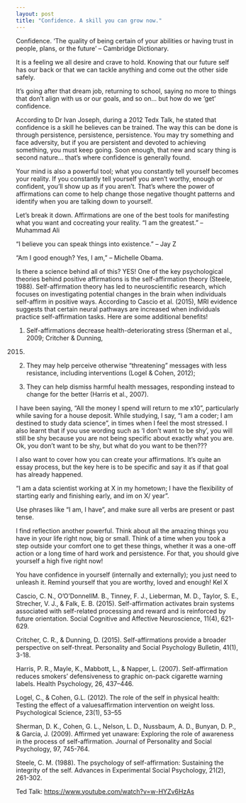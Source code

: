 ```yaml
---
layout: post
title: "Confidence. A skill you can grow now."
---
```

Confidence. ‘The quality of being certain of your abilities or having trust in people, plans, or the
future’ – Cambridge Dictionary.

It is a feeling we all desire and crave to hold. Knowing that our future self has our back or that we
can tackle anything and come out the other side safely.

It’s going after that dream job, returning to school, saying no more to things that don’t align with us
or our goals, and so on… but how do we ‘get’ confidence.

According to Dr Ivan Joseph, during a 2012 Tedx Talk, he stated that confidence is a skill he believes
can be trained. The way this can be done is through persistence, persistence, persistence. You may try
something and face adversity, but if you are persistent and devoted to achieving something, you must
keep going. Soon enough, that new and scary thing is second nature… that’s where confidence is
generally found.

Your mind is also a powerful tool; what you constantly tell yourself becomes your reality. If you
constantly tell yourself you aren’t worthy, enough or confident, you’ll show up as if you aren’t. That’s
where the power of affirmations can come to help change those negative thought patterns and
identify when you are talking down to yourself.

Let’s break it down. Affirmations are one of the best tools for manifesting what you want and cocreating
your reality.
“I am the greatest.” – Muhammad Ali

“I believe you can speak things into existence.” – Jay Z

“Am I good enough? Yes, I am,” – Michelle Obama.

Is there a science behind all of this? YES! One of the key psychological theories behind positive
affirmations is the self-affirmation theory (Steele, 1988). Self-affirmation theory has led to
neuroscientific research, which focuses on investigating potential changes in the brain when
individuals self-affirm in positive ways. According to Cascio et al. (2015), MRI evidence suggests that
certain neural pathways are increased when individuals practice self-affirmation tasks. Here are some
additional benefits!

1. Self-affirmations decrease health-deteriorating stress (Sherman et al., 2009; Critcher & Dunning,
2015)

2. They may help perceive otherwise “threatening” messages with less resistance, including
interventions (Logel & Cohen, 2012);

3. They can help dismiss harmful health messages, responding instead to change for the better
(Harris et al., 2007).

I have been saying, “All the money I spend will return to me x10”, particularly while saving for a house
deposit. While studying, I say, “I am a coder; I am destined to study data science”, in times when I
feel the most stressed. I also learnt that if you use wording such as ‘I don’t want to be shy’, you will
still be shy because you are not being specific about exactly what you are. Ok, you don’t want to be
shy, but what do you want to be then???

I also want to cover how you can create your affirmations. It’s quite an essay process, but the key
here is to be specific and say it as if that goal has already happened.

“I am a data scientist working at X in my hometown; I have the flexibility of starting early and
finishing early, and im on X/ year”.

Use phrases like “I am, I have”, and make sure all verbs are present or past tense.

I find reflection another powerful. Think about all the amazing things you have in your life right now,
big or small. Think of a time when you took a step outside your comfort one to get these things,
whether it was a one-off action or a long time of hard work and persistence. For that, you should give
yourself a high five right now!

You have confidence in yourself (internally and externally); you just need to unleash it. Remind
yourself that you are worthy, loved and enough!
Kel X

Cascio, C. N., O’O’DonnellM. B., Tinney, F. J., Lieberman, M. D., Taylor, S. E., Strecher, V. J., & Falk, E. B.
(2015). Self-affirmation activates brain systems associated with self-related processing and reward
and is reinforced by future orientation. Social Cognitive and Affective Neuroscience, 11(4), 621-629.

Critcher, C. R., & Dunning, D. (2015). Self-affirmations provide a broader perspective on self-threat.
Personality and Social Psychology Bulletin, 41(1), 3-18.

Harris, P. R., Mayle, K., Mabbott, L., & Napper, L. (2007). Self-affirmation reduces smokers’
defensiveness to graphic on-pack cigarette warning labels. Health Psychology, 26, 437–446.

Logel, C., & Cohen, G.L. (2012). The role of the self in physical health: Testing the effect of a valuesaffirmation
intervention on weight loss. Psychological Science, 23(1), 53–55

Sherman, D. K., Cohen, G. L., Nelson, L. D., Nussbaum, A. D., Bunyan, D. P., & Garcia, J. (2009).
Affirmed yet unaware: Exploring the role of awareness in the process of self-affirmation. Journal of
Personality and Social Psychology, 97, 745-764.

Steele, C. M. (1988). The psychology of self-affirmation: Sustaining the integrity of the self. Advances
in Experimental Social Psychology, 21(2), 261-302.

Ted Talk: https://www.youtube.com/watch?v=w-HYZv6HzAs

[jekyll-docs]: http://jekyllrb.com/docs/home
[jekyll-gh]:   https://github.com/jekyll/jekyll
[jekyll-talk]: https://talk.jekyllrb.com/
